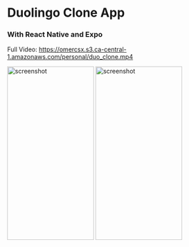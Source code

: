 # Duolingo Clone App
### With React Native and Expo
Full Video: https://omercsx.s3.ca-central-1.amazonaws.com/personal/duo_clone.mp4

<img src="https://github.com/user-attachments/assets/63e0b9f6-4744-498b-bf9d-37b058ea70d3" width="200" height="400" alt="screenshot" />
<img src="https://github.com/user-attachments/assets/8848c1e3-f845-4682-9dd6-25e07b4363bb" width="200" height="400" alt="screenshot" />

